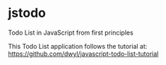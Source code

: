 # jstodo

Todo List in JavaScript from first principles

This Todo List application follows the tutorial at: https://github.com/dwyl/javascript-todo-list-tutorial
